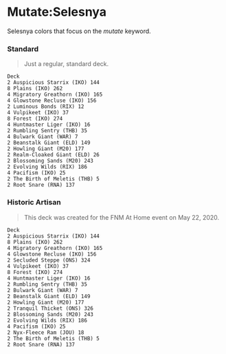 # Mutate:Selesnya
Selesnya colors that focus on the *mutate* keyword.

### Standard
> Just a regular, standard deck.
```
Deck
2 Auspicious Starrix (IKO) 144
8 Plains (IKO) 262
4 Migratory Greathorn (IKO) 165
4 Glowstone Recluse (IKO) 156
2 Luminous Bonds (RIX) 12
4 Vulpikeet (IKO) 37
8 Forest (IKO) 274
4 Huntmaster Liger (IKO) 16
2 Rumbling Sentry (THB) 35
4 Bulwark Giant (WAR) 7
2 Beanstalk Giant (ELD) 149
2 Howling Giant (M20) 177
2 Realm-Cloaked Giant (ELD) 26
2 Blossoming Sands (M20) 243
2 Evolving Wilds (RIX) 186
4 Pacifism (IKO) 25
2 The Birth of Meletis (THB) 5
2 Root Snare (RNA) 137
```

### Historic Artisan
> This deck was created for the FNM At Home event on May 22, 2020.
```
Deck
2 Auspicious Starrix (IKO) 144
8 Plains (IKO) 262
4 Migratory Greathorn (IKO) 165
4 Glowstone Recluse (IKO) 156
2 Secluded Steppe (ONS) 324
4 Vulpikeet (IKO) 37
8 Forest (IKO) 274
4 Huntmaster Liger (IKO) 16
2 Rumbling Sentry (THB) 35
2 Bulwark Giant (WAR) 7
2 Beanstalk Giant (ELD) 149
2 Howling Giant (M20) 177
2 Tranquil Thicket (ONS) 326
2 Blossoming Sands (M20) 243
2 Evolving Wilds (RIX) 186
4 Pacifism (IKO) 25
2 Nyx-Fleece Ram (JOU) 18
2 The Birth of Meletis (THB) 5
2 Root Snare (RNA) 137
```